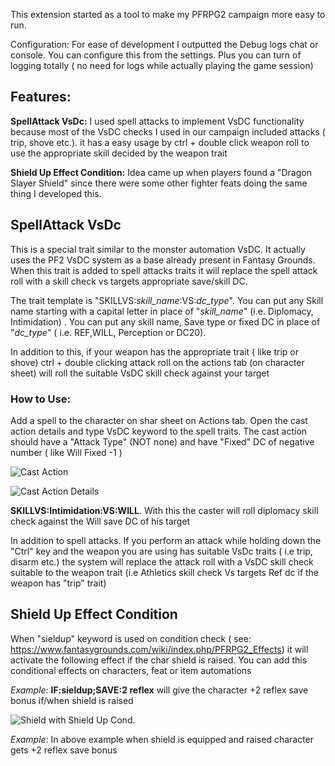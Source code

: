 This extension started as a tool to make my PFRPG2 campaign more easy to run. 

Configuration:
For ease of development I outputted the Debug logs chat or console. You can configure this from the settings. Plus you can turn of logging totally ( no need for logs while actually playing the game session)

## Features:
**SpellAttack VsDc:** I used spell attacks to implement VsDC functionality because most of the VsDC checks I used in our campaign included attacks ( trip, shove etc.).  it has a easy usage by ctrl + double click weapon roll to use the appropriate skill decided by the weapon trait

**Shield Up Effect Condition:** Idea came up when players found a "Dragon Slayer Shield" since there were some other fighter feats doing the same thing I developed this.



## SpellAttack VsDc
This is a special trait similar to the monster automation VsDC. It actually uses the PF2 VsDC system as a base already present in Fantasy Grounds. When this trait is added to spell attacks traits it will replace the spell attack roll with a skill check vs targets appropriate save/skill DC.

The trait template is "SKILLVS:*skill_name*:VS:*dc_type*". You can put any Skill name starting with a capital letter in place of "*skill_name*" (i.e. Diplomacy, Intimidation) . You can put any skill name, Save type or fixed DC in place of "*dc_type*" ( i.e. REF,WILL, Perception or DC20). 

In addition to this, if your weapon has the appropriate trait ( like trip or shove) ctrl + double clicking attack roll on the actions tab (on character sheet) will roll the suitable VsDC skill check against your target

### How to Use: 
Add a spell to the character on shar sheet on Actions tab.
Open the cast action details and type VsDC keyword to the spell traits. The cast action should have a "Attack Type" (NOT none) and have "Fixed" DC of negative number ( like Will Fixed -1 )

![Cast Action](https://s3.amazonaws.com/burcinsayin.xyz/cast_action.png)

![Cast Action Details](https://s3.amazonaws.com/burcinsayin.xyz/cast_action_details.png)

**SKILLVS:Intimidation:VS:WILL**. With this the caster will roll diplomacy skill check against the Will save DC of his target

In addition to spell attacks. If you perform an attack while holding down the "Ctrl" key and the weapon you are using has suitable VsDc traits ( i.e trip, disarm etc.) the system will replace the attack roll with a VsDC skill check suitable to the weapon trait (i.e Athletics skill check Vs targets Ref dc if the weapon has "trip" trait)


## Shield Up Effect Condition
When "sieldup" keyword is used on condition check ( see: https://www.fantasygrounds.com/wiki/index.php/PFRPG2_Effects) it will activate the following effect if the char shield is raised. You can add this conditional effects on characters, feat or item automations

*Example:* **IF:sieldup;SAVE:2 reflex** will give the character +2 reflex save bonus if/when shield is raised 

![Shield with Shield Up Cond.](https://s3.amazonaws.com/dragon_slayer_shield.png)

*Example:* In above example when shield is equipped and raised character gets +2 reflex save bonus